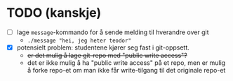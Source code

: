 # TODO (kanskje)

- [ ] lage `message`-kommando for å sende melding til hverandre over git
   - `./message "hei, jeg heter teodor"`
- [x] potensielt problem: studentene kjører seg fast i git-oppsett.
    - ~~er det mulig å lage git-repo med "public write access"?~~
    - det er ikke mulig å ha "public write access" på et repo, men er mulig å forke repo-et om man ikke får write-tilgang til det originale repo-et
